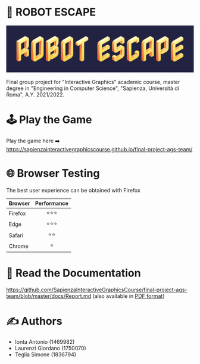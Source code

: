 # &#129302; ROBOT ESCAPE

![title](https://github.com/SapienzaInteractiveGraphicsCourse/final-project-ags-team/blob/master/docs/images/title.png?raw=true)

Final group project for "Interactive Graphics" academic course, master degree in "Engineering in Computer Science", "Sapienza, Università di Roma", A.Y. 2021/2022.

# &#128377; Play the Game

Play the game here ➡️ https://sapienzainteractivegraphicscourse.github.io/final-project-ags-team/


# &#127760; Browser Testing

The best user experience can be obtained with Firefox

| **Browser** 	| **Performance** 	|
|-------------	|:---------------:	|
| Firefox     	|        ⭐️⭐️⭐️    	 |
| Edge      	  |        ⭐️⭐️⭐️    	 |
| Safari      	|        ⭐️⭐️    	   |
| Chrome        |        ⭐️        |

# &#128196; Read the Documentation

https://github.com/SapienzaInteractiveGraphicsCourse/final-project-ags-team/blob/master/docs/Report.md
(also available in [PDF format](https://github.com/SapienzaInteractiveGraphicsCourse/final-project-ags-team/blob/master/docs/Report.pdf))

# &#9997; Authors

* Ionta Antonio (1469982)
* Laurenzi Giordano (1750070)
* Teglia Simone (1836794)
